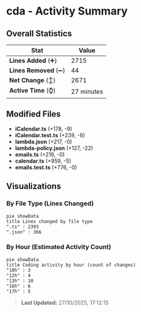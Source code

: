# cda - Activity Summary 

## Overall Statistics

| Stat                   | Value                                                             |
| ---------------------- | ----------------------------------------------------------------- |
| **Lines Added** (➕)   | 2715                                          |
| **Lines Removed** (➖) | 44                                        |
| **Net Change** (↕)    | 2671                |
| **Active Time** (⌚)   | 27 minutes |


## Modified Files
- **iCalendar.ts** (+178, -9)
- **iCalendar.test.ts** (+239, -8)
- **lambda.json** (+217, -0)
- **lambda-policy.json** (+127, -22)
- **emails.ts** (+219, -0)
- **calendar.ts** (+959, -5)
- **emails.test.ts** (+776, -0)

## Visualizations

### By File Type (Lines Changed)

```mermaid
pie showData
title Lines changed by file type
".ts" : 2393
".json" : 366
```

### By Hour (Estimated Activity Count)

```mermaid
pie showData
title Coding activity by hour (count of changes)
"10h" : 3
"12h" : 4
"13h" : 10
"16h" : 6
"17h" : 5
```


> **Last Updated:** 27/10/2025, 17:12:15